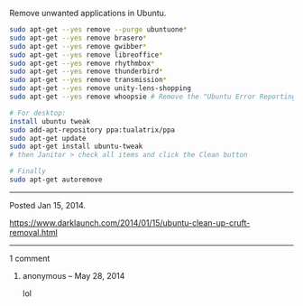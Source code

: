 Remove unwanted applications in Ubuntu.

```bash
sudo apt-get --yes remove --purge ubuntuone*
sudo apt-get --yes remove brasero*
sudo apt-get --yes remove gwibber*
sudo apt-get --yes remove libreoffice*
sudo apt-get --yes remove rhythmbox*
sudo apt-get --yes remove thunderbird*
sudo apt-get --yes remove transmission*
sudo apt-get --yes remove unity-lens-shopping
sudo apt-get --yes remove whoopsie # Remove the "Ubuntu Error Reporting" daemon

# For desktop:
install ubuntu tweak
sudo add-apt-repository ppa:tualatrix/ppa
sudo apt-get update
sudo apt-get install ubuntu-tweak
# then Janitor > check all items and click the Clean button

# Finally
sudo apt-get autoremove
```

---

Posted Jan 15, 2014.

https://www.darklaunch.com/2014/01/15/ubuntu-clean-up-cruft-removal.html

---

1 comment

<ol><li><div>

anonymous &ndash; May 28, 2014<div>

lol

</div></div></li></ol>